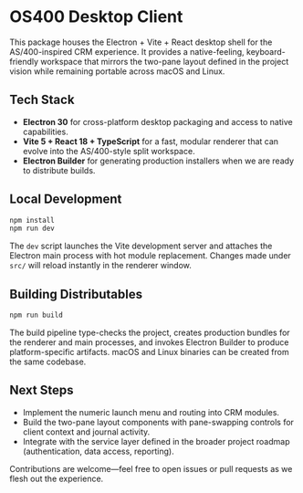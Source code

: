 # OS400 Desktop Client

This package houses the Electron + Vite + React desktop shell for the AS/400-inspired CRM experience. It provides a native-feeling, keyboard-friendly workspace that mirrors the two-pane layout defined in the project vision while remaining portable across macOS and Linux.

## Tech Stack

- **Electron 30** for cross-platform desktop packaging and access to native capabilities.
- **Vite 5 + React 18 + TypeScript** for a fast, modular renderer that can evolve into the AS/400-style split workspace.
- **Electron Builder** for generating production installers when we are ready to distribute builds.

## Local Development

```bash
npm install
npm run dev
```

The `dev` script launches the Vite development server and attaches the Electron main process with hot module replacement. Changes made under `src/` will reload instantly in the renderer window.

## Building Distributables

```bash
npm run build
```

The build pipeline type-checks the project, creates production bundles for the renderer and main processes, and invokes Electron Builder to produce platform-specific artifacts. macOS and Linux binaries can be created from the same codebase.

## Next Steps

- Implement the numeric launch menu and routing into CRM modules.
- Build the two-pane layout components with pane-swapping controls for client context and journal activity.
- Integrate with the service layer defined in the broader project roadmap (authentication, data access, reporting).

Contributions are welcome—feel free to open issues or pull requests as we flesh out the experience.
